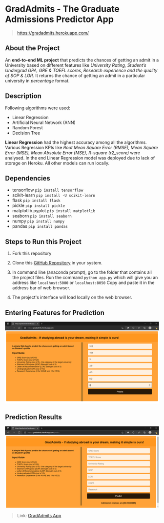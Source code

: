 # GradAdmits - The Graduate Admissions Predictor App

>https://gradadmits.herokuapp.com/

## About the Project

An **end-to-end ML project** that predicts the chances of getting an admit in a University based on different features like *University Rating, Student’s Undergrad GPA,
GRE & TOEFL scores, Research experience and the quality of SOP & LOR*. It returns the chance of getting an admit in a particular university in *percentage* format.


## Description

Following algorithms were used:

* Linear Regression
* Artificial Neural Network (ANN) 
* Random Forest 
* Decision Tree 

**Linear Regression** had the highest accuracy among all the algorithms. Various Regression KPIs like *Root Mean Square Error (RMSE), Mean Square Error (MSE), Mean Absolute Error (MSE), R-square (r2_score)* were analysed. In the end Linear Regression model was deployed due to lack of storage on Heroku. All other models can run locally.


## Dependencies

* tensorflow 	   	```pip install tensorflow```
* scikit-learn     	```pip install -U scikit-learn```
* flask		   	```pip install flask```
* pickle	   	```pip install pickle``` 	
* matplotlib.pyplot	```pip install matplotlib```
* seaborn		```pip install seaborn```
* numpy			```pip install numpy```
* pandas		```pip install pandas```


## Steps to Run this Project

1. Fork this repository 

2. Clone this [GitHub Repository](https://github.com/krishnova/graduate_admission_predictor) in your system. 

3. In command line (anaconda prompt), go to the folder that contains all the project files. Run the command ```python app.py``` which will give you an address like ```localhost:5000``` or ```localhost:8050``` Copy and paste it in the address bar of web browser.
 
4. The project's interface will load locally on the web browser.
 

## Entering Features for Prediction

![GUI_2](https://github.com/krishnova/graduate_admission_predictor/blob/6b337caf1d8895162310b5415bfc6a85e20b3d43/templates/screenshot_1.png)

## Prediction Results

![GUI_3](https://github.com/krishnova/graduate_admission_predictor/blob/6b337caf1d8895162310b5415bfc6a85e20b3d43/templates/screenshot_2.png)


>Link: [GradAdmits App](https://gradadmits.herokuapp.com/)
